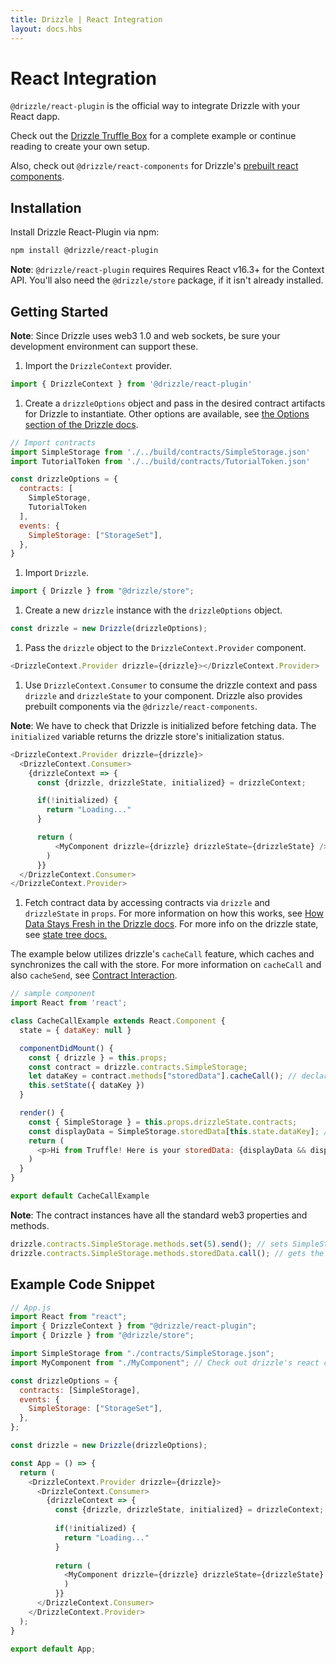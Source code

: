 ```yaml
---
title: Drizzle | React Integration
layout: docs.hbs
---
```

# React Integration

`@drizzle/react-plugin` is the official way to integrate Drizzle with your React dapp.

Check out the [Drizzle Truffle Box](https://github.com/truffle-box/drizzle-box) for a complete example or continue reading to create your own setup.

Also, check out `@drizzle/react-components` for Drizzle's [prebuilt react components](https://github.com/trufflesuite/drizzle/tree/develop/packages/react-components).

## Installation

Install Drizzle React-Plugin via npm:
```bash
npm install @drizzle/react-plugin
```

**Note**: `@drizzle/react-plugin` requires Requires React v16.3+ for the Context API. You'll also need the `@drizzle/store` package, if it isn't already installed.

## Getting Started

**Note**: Since Drizzle uses web3 1.0 and web sockets, be sure your development environment can support these.

1. Import the `DrizzleContext` provider.
  ```javascript
  import { DrizzleContext } from '@drizzle/react-plugin'
  ```

1. Create a `drizzleOptions` object and pass in the desired contract artifacts for Drizzle to instantiate. Other options are available, see [the Options section of the Drizzle docs](https://www.trufflesuite.com/docs/drizzle/reference/drizzle-options).
  ```javascript
  // Import contracts
  import SimpleStorage from './../build/contracts/SimpleStorage.json'
  import TutorialToken from './../build/contracts/TutorialToken.json'

  const drizzleOptions = {
    contracts: [
      SimpleStorage,
      TutorialToken
    ],
    events: {
      SimpleStorage: ["StorageSet"],
    },
  }
  ```

1. Import `Drizzle`.
  ```javascript
  import { Drizzle } from "@drizzle/store";
  ```

1. Create a new `drizzle` instance with the `drizzleOptions` object.
  ```javascript
  const drizzle = new Drizzle(drizzleOptions);
  ```

1. Pass the `drizzle` object to the `DrizzleContext.Provider` component.
  ```javascript
  <DrizzleContext.Provider drizzle={drizzle}></DrizzleContext.Provider>
  ```

1. Use `DrizzleContext.Consumer` to consume the drizzle context and pass `drizzle` and `drizzleState` to your component. Drizzle also provides prebuilt components via the `@drizzle/react-components`.

  **Note**: We have to check that Drizzle is initialized before fetching data. The `initialized` variable returns the drizzle store's initialization status.

  ```javascript
  <DrizzleContext.Provider drizzle={drizzle}>
    <DrizzleContext.Consumer>
      {drizzleContext => {
        const {drizzle, drizzleState, initialized} = drizzleContext;

        if(!initialized) {
          return "Loading..."
        }

        return (
            <MyComponent drizzle={drizzle} drizzleState={drizzleState} />
          )
        }}
    </DrizzleContext.Consumer>
  </DrizzleContext.Provider>
  ``` 
1. Fetch contract data by accessing contracts via `drizzle` and `drizzleState` in `props`. For more information on how this works, see [How Data Stays Fresh in the Drizzle docs](https://github.com/trufflesuite/drizzle#how-data-stays-fresh). For more info on the drizzle state, see [state tree docs.](https://github.com/trufflesuite/drizzle/tree/develop/packages/store#drizzle-state)

  The example below utilizes drizzle's `cacheCall` feature, which caches and synchronizes the call with the store. For more information on `cacheCall` and also `cacheSend`, see [Contract Interaction](https://www.trufflesuite.com/docs/drizzle/getting-started/contract-interaction).
  ```javascript
  // sample component
  import React from 'react';

  class CacheCallExample extends React.Component {
    state = { dataKey: null }

    componentDidMount() {
      const { drizzle } = this.props;
      const contract = drizzle.contracts.SimpleStorage;
      let dataKey = contract.methods["storedData"].cacheCall(); // declare this call to be cached and synchronized
      this.setState({ dataKey })
    }

    render() {
      const { SimpleStorage } = this.props.drizzleState.contracts;
      const displayData = SimpleStorage.storedData[this.state.dataKey]; // if displayData (an object) exists, then we can display the value below
      return (
        <p>Hi from Truffle! Here is your storedData: {displayData && displayData.value}</p>
      )
    }
  }

  export default CacheCallExample
  ```
  **Note**: The contract instances have all the standard web3 properties and methods.
  ```javascript
  drizzle.contracts.SimpleStorage.methods.set(5).send(); // sets SimpleStorage contract's storedData state variable to uint 5.
  drizzle.contracts.SimpleStorage.methods.storedData.call(); // gets the storedData value
  ```

## Example Code Snippet
```javascript
// App.js
import React from "react";
import { DrizzleContext } from "@drizzle/react-plugin";
import { Drizzle } from "@drizzle/store";

import SimpleStorage from "./contracts/SimpleStorage.json";
import MyComponent from "./MyComponent"; // Check out drizzle's react components at @drizzle/react-components

const drizzleOptions = {
  contracts: [SimpleStorage],
  events: {
    SimpleStorage: ["StorageSet"],
  },
};

const drizzle = new Drizzle(drizzleOptions);

const App = () => {
  return (
    <DrizzleContext.Provider drizzle={drizzle}>
      <DrizzleContext.Consumer>
        {drizzleContext => {
          const {drizzle, drizzleState, initialized} = drizzleContext;
          
          if(!initialized) {
            return "Loading..."
          }
          
          return (
            <MyComponent drizzle={drizzle} drizzleState={drizzleState} />
            )
          }}
      </DrizzleContext.Consumer>
    </DrizzleContext.Provider>
  );
}

export default App;
```
